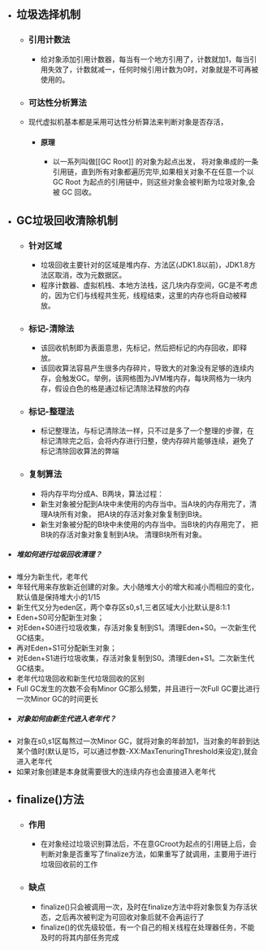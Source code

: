 - ## 垃圾选择机制
	- ### 引用计数法
		- 给对象添加引用计数器，每当有一个地方引用了，计数就加1，每当引用失效了，计数就减一，任何时候引用计数为0时，对象就是不可再被使用的。
	- ### 可达性分析算法
	- 现代虚拟机基本都是采用可达性分析算法来判断对象是否存活，
		- #### 原理
			- 以一系列叫做[[GC Root]]  的对象为起点出发， 将对象串成的一条引用链，直到所有对象都遍历完毕,如果相关对象不在任意一个以 GC Root 为起点的引用链中，则这些对象会被判断为垃圾对象,会被 GC 回收。
- ## GC垃圾回收清除机制
	- ### 针对区域
		- 垃圾回收主要针对的区域是堆内存、方法区(JDK1.8以前)，JDK1.8方法区取消，改为元数据区。
		- 程序计数器、虚拟机栈、本地方法栈，这几块内存空间，GC是不考虑的，因为它们与线程共生死，线程结束，这里的内存也将自动被释放。
	- ### 标记-清除法
		- 该回收机制即为表面意思，先标记，然后把标记的内存回收，即释放。
		- 该回收算法容易产生很多内存碎片，导致大的对象没有足够的连续内存，会触发GC。举例，该网格图为JVM堆内存，每块网格为一块内存，假设白色的格是通过标记清除法释放的内存
	- ### 标记-整理法
		- 标记整理法，与标记清除法一样，只不过是多了一个整理的步骤，在标记清除完之后，会将内存进行归整，使内存碎片能够连续，避免了标记清除回收算法的弊端
	- ### 复制算法
		- 将内存平均分成A、B两块，算法过程：
		- 新生对象被分配到A块中未使用的内存当中。当A块的内存用完了，清理A块所有对象， 把A块的存活对象对象复制到B块。
		- 新生对象被分配的B块中未使用的内存当中。当B块的内存用完了， 把B块的存活对象对象复制到A块。
		  清理B块所有对象。
- ##### 堆如何进行垃圾回收清理？
- 堆分为新生代，老年代
- 年轻代用来存放新近创建的对象。大小随堆大小的增大和减小而相应的变化，默认值是保持堆大小的1/15
- 新生代又分为eden区，两个幸存区s0,s1,三者区域大小比默认是8:1:1
- Eden+S0可分配新生对象；
- 对Eden+S0进行垃圾收集，存活对象复制到S1。清理Eden+S0。一次新生代GC结束。
- 再对Eden+S1可分配新生对象；
- 对Eden+S1进行垃圾收集，存活对象复制到S0。清理Eden+S1。二次新生代GC结束。
- 老年代垃圾回收和新生代垃圾回收的区别
- Full GC发生的次数不会有Minor GC那么频繁，并且进行一次Full GC要比进行一次Minor GC的时间更长
- ##### 对象如何由新生代进入老年代？
- 对象在s0,s1区每熬过一次Minor GC，就将对象的年龄加1，当对象的年龄到达某个值时(默认是15，可以通过参数-XX:MaxTenuringThreshold来设定),就会进入老年代
- 如果对象创建是本身就需要很大的连续内存也会直接进入老年代
- ## finalize()方法
	- ### 作用
		- 在对象经过垃圾识别算法后，不在意GCroot为起点的引用链上后，会判断对象是否重写了finalize方法，如果重写了就调用，主要用于进行垃圾回收前的工作
	- ### 缺点
		- finalize()只会被调用一次，及时在finalize方法中将对象恢复为存活状态，之后再次被判定为可回收对象后就不会再运行了
		- finalize()的优先级较低，有一个自己的相关线程在处理器任务，不能及时的将其内部任务完成